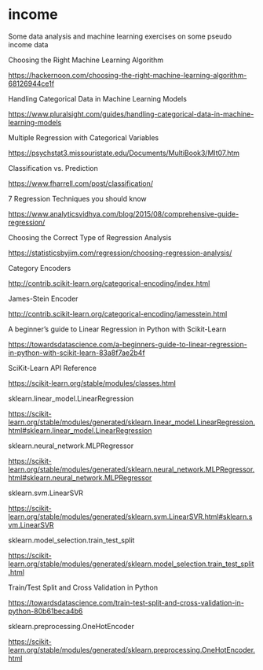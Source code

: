 # income
Some data analysis and machine learning exercises on some pseudo income data

Choosing the Right Machine Learning Algorithm

https://hackernoon.com/choosing-the-right-machine-learning-algorithm-68126944ce1f

Handling Categorical Data in Machine Learning Models

https://www.pluralsight.com/guides/handling-categorical-data-in-machine-learning-models

Multiple Regression with Categorical Variables

https://psychstat3.missouristate.edu/Documents/MultiBook3/Mlt07.htm

Classification vs. Prediction

https://www.fharrell.com/post/classification/

7 Regression Techniques you should know

https://www.analyticsvidhya.com/blog/2015/08/comprehensive-guide-regression/

Choosing the Correct Type of Regression Analysis

https://statisticsbyjim.com/regression/choosing-regression-analysis/

Category Encoders

http://contrib.scikit-learn.org/categorical-encoding/index.html

James-Stein Encoder

http://contrib.scikit-learn.org/categorical-encoding/jamesstein.html

A beginner’s guide to Linear Regression in Python with Scikit-Learn

https://towardsdatascience.com/a-beginners-guide-to-linear-regression-in-python-with-scikit-learn-83a8f7ae2b4f

SciKit-Learn API Reference

https://scikit-learn.org/stable/modules/classes.html

sklearn.linear_model.LinearRegression

https://scikit-learn.org/stable/modules/generated/sklearn.linear_model.LinearRegression.html#sklearn.linear_model.LinearRegression

sklearn.neural_network.MLPRegressor

https://scikit-learn.org/stable/modules/generated/sklearn.neural_network.MLPRegressor.html#sklearn.neural_network.MLPRegressor

sklearn.svm.LinearSVR

https://scikit-learn.org/stable/modules/generated/sklearn.svm.LinearSVR.html#sklearn.svm.LinearSVR

sklearn.model_selection.train_test_split

https://scikit-learn.org/stable/modules/generated/sklearn.model_selection.train_test_split.html

Train/Test Split and Cross Validation in Python

https://towardsdatascience.com/train-test-split-and-cross-validation-in-python-80b61beca4b6

sklearn.preprocessing.OneHotEncoder

https://scikit-learn.org/stable/modules/generated/sklearn.preprocessing.OneHotEncoder.html















